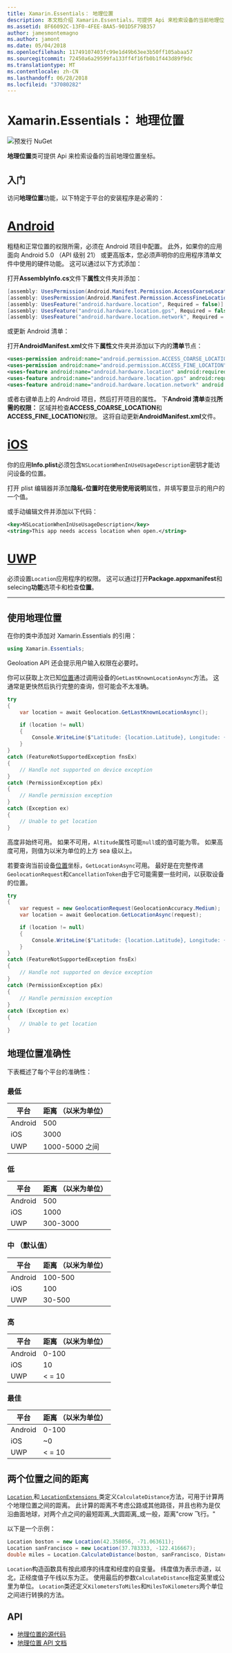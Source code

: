 ```yaml
---
title: Xamarin.Essentials： 地理位置
description: 本文档介绍 Xamarin.Essentials，可提供 Api 来检索设备的当前地理位置坐标中的地理位置类。
ms.assetid: 8F66092C-13F0-4FEE-8AA5-901D5F79B357
author: jamesmontemagno
ms.author: jamont
ms.date: 05/04/2018
ms.openlocfilehash: 11749107403fc99e1d49b63ee3b50ff105abaa57
ms.sourcegitcommit: 72450a6a29599fa133ff4f16fb0b1f443d89f9dc
ms.translationtype: MT
ms.contentlocale: zh-CN
ms.lasthandoff: 06/28/2018
ms.locfileid: "37080282"
---
```

# <a name="xamarinessentials-geolocation"></a>Xamarin.Essentials： 地理位置

![预发行 NuGet](~/media/shared/pre-release.png)

**地理位置**类可提供 Api 来检索设备的当前地理位置坐标。

## <a name="getting-started"></a>入门

访问**地理位置**功能，以下特定于平台的安装程序是必需的：

# <a name="androidtabandroid"></a>[Android](#tab/android)

粗糙和正常位置的权限所需，必须在 Android 项目中配置。 此外，如果你的应用面向 Android 5.0 （API 级别 21） 或更高版本，您必须声明你的应用程序清单文件中使用的硬件功能。 这可以通过以下方式添加：

打开**AssemblyInfo.cs**文件下**属性**文件夹并添加：

```csharp
[assembly: UsesPermission(Android.Manifest.Permission.AccessCoarseLocation)]
[assembly: UsesPermission(Android.Manifest.Permission.AccessFineLocation)]
[assembly: UsesFeature("android.hardware.location", Required = false)]
[assembly: UsesFeature("android.hardware.location.gps", Required = false)]
[assembly: UsesFeature("android.hardware.location.network", Required = false)]
```

或更新 Android 清单：

打开**AndroidManifest.xml**文件下**属性**文件夹并添加以下内的**清单**节点：

```xml
<uses-permission android:name="android.permission.ACCESS_COARSE_LOCATION" />
<uses-permission android:name="android.permission.ACCESS_FINE_LOCATION" />
<uses-feature android:name="android.hardware.location" android:required="false" />
<uses-feature android:name="android.hardware.location.gps" android:required="false" />
<uses-feature android:name="android.hardware.location.network" android:required="false" />
```

或者右键单击上的 Android 项目，然后打开项目的属性。 下**Android 清单**查找**所需的权限：** 区域并检查**ACCESS_COARSE_LOCATION**和**ACCESS_FINE_LOCATION**权限。 这将自动更新**AndroidManifest.xml**文件。

# <a name="iostabios"></a>[iOS](#tab/ios)

你的应用**Info.plist**必须包含`NSLocationWhenInUseUsageDescription`密钥才能访问设备的位置。

打开 plist 编辑器并添加**隐私-位置时在使用使用说明**属性，并填写要显示的用户的一个值。

或手动编辑文件并添加以下代码：

```xml
<key>NSLocationWhenInUseUsageDescription</key>
<string>This app needs access location when open.</string>
```

# <a name="uwptabuwp"></a>[UWP](#tab/uwp)

必须设置`Location`应用程序的权限。 这可以通过打开**Package.appxmanifest**和 selecing**功能**选项卡和检查**位置**。

-----

## <a name="using-geolocation"></a>使用地理位置

在你的类中添加对 Xamarin.Essentials 的引用：

```csharp
using Xamarin.Essentials;
```

Geoloation API 还会提示用户输入权限在必要时。

你可以获取上次已知[位置](xref:Xamarin.Essentials.Location)通过调用设备的`GetLastKnownLocationAsync`方法。 这通常是更快然后执行完整的查询，但可能会不太准确。

```csharp
try
{
    var location = await Geolocation.GetLastKnownLocationAsync();

    if (location != null)
    {
        Console.WriteLine($"Latitude: {location.Latitude}, Longitude: {location.Longitude}, Altitude: {location.Altitude}");
    }
}
catch (FeatureNotSupportedException fnsEx)
{
    // Handle not supported on device exception
}
catch (PermissionException pEx)
{
    // Handle permission exception
}
catch (Exception ex)
{
    // Unable to get location
}
```

高度非始终可用。 如果不可用，`Altitude`属性可能`null`或的值可能为零。 如果高度可用，则值为以米为单位的上方 sea 级以上。 

若要查询当前设备[位置](xref:Xamarin.Essentials.Location)坐标，`GetLocationAsync`可用。 最好是在完整传递`GeolocationRequest`和`CancellationToken`由于它可能需要一些时间，以获取设备的位置。

```csharp
try
{
    var request = new GeolocationRequest(GeolocationAccuracy.Medium);
    var location = await Geolocation.GetLocationAsync(request);

    if (location != null)
    {
        Console.WriteLine($"Latitude: {location.Latitude}, Longitude: {location.Longitude}, Altitude: {location.Altitude}");
    }
}
catch (FeatureNotSupportedException fnsEx)
{
    // Handle not supported on device exception
}
catch (PermissionException pEx)
{
    // Handle permission exception
}
catch (Exception ex)
{
    // Unable to get location
}
```

## <a name="geolocation-accuracy"></a>地理位置准确性

下表概述了每个平台的准确性：

### <a name="lowest"></a>最低

| 平台 | 距离 （以米为单位） |
| --- | --- |
| Android | 500 |
| iOS | 3000 |
| UWP | 1000-5000 之间 |

### <a name="low"></a>低

| 平台 | 距离 （以米为单位） |
| --- | --- |
| Android | 500 |
| iOS | 1000 |
| UWP | 300-3000 |

### <a name="medium-default"></a>中 （默认值）

| 平台 | 距离 （以米为单位） |
| --- | --- |
| Android | 100-500 |
| iOS | 100 |
| UWP | 30-500 |

### <a name="high"></a>高

| 平台 | 距离 （以米为单位） |
| --- | --- |
| Android | 0-100 |
| iOS | 10 |
| UWP | < = 10 |

### <a name="best"></a>最佳

| 平台 | 距离 （以米为单位） |
| --- | --- |
| Android | 0-100 |
| iOS | ~0 |
| UWP | < = 10 |

<a name="calculate-distance" />

## <a name="distance-between-two-locations"></a>两个位置之间的距离

[ `Location` ](xref:Xamarin.Essentials.Location)和[ `LocationExtensions` ](xref:Xamarin.Essentials.LocationExtensions)类定义`CalculateDistance`方法，可用于计算两个地理位置之间的距离。 此计算的距离不考虑公路或其他路径，并且也称为是仅沿曲面地球，对两个点之间的最短距离_大圆距离_或一般，距离"crow 飞行。"

以下是一个示例：

```csharp
Location boston = new Location(42.358056, -71.063611);
Location sanFrancisco = new Location(37.783333, -122.416667);
double miles = Location.CalculateDistance(boston, sanFrancisco, DistanceUnits.Miles);
```

`Location`构造函数具有按此顺序的纬度和经度的自变量。 纬度值为表示赤道，以北，正经度值子午线以东为正。 使用最后的参数`CalculateDistance`指定英里或公里为单位。 `Location`类还定义`KilometersToMiles`和`MilesToKilometers`两个单位之间进行转换的方法。

## <a name="api"></a>API

- [地理位置的源代码](https://github.com/xamarin/Essentials/tree/master/Xamarin.Essentials/Geolocation)
- [地理位置 API 文档](xref:Xamarin.Essentials.Geolocation)
